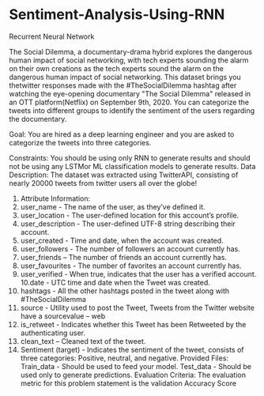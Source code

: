 # Sentiment-Analysis-Using-RNN
Recurrent Neural Network

The Social Dilemma, a documentary-drama hybrid explores the dangerous human impact of social
networking, with tech experts sounding the alarm on their own creations as the tech experts sound 
the alarm on the dangerous human impact of social networking. This dataset brings you thetwitter 
responses made with the #TheSocialDilemma hashtag after watching the eye-opening
documentary "The Social Dilemma" released in an OTT platform(Netflix) on September 9th, 2020.
You can categorize the tweets into different groups to identify the sentiment of the users regarding
the documentary.

Goal: You are hired as a deep learning engineer and you are asked to categorize the tweets into
three categories.

Constraints: You should be using only RNN to generate results and should not be using any 
LSTMor ML classification models to generate results.
Data Description: The dataset was extracted using TwitterAPI, consisting of nearly 20000
tweets from twitter users all over the globe!
1. Attribute Information:
2. user_name - The name of the user, as they’ve defined it.
3. user_location - The user-defined location for this account’s profile.
4. user_description - The user-defined UTF-8 string describing their account.
5. user_created - Time and date, when the account was created.
6. user_followers - The number of followers an account currently has.
7. user_friends – The number of friends an account currently has.
8. user_favourites - The number of favorites an account currently has.
9. user_verified - When true, indicates that the user has a verified account.
10.date - UTC time and date when the Tweet was created.
11. hashtags - All the other hashtags posted in the tweet along with #TheSocialDilemma
12. source - Utility used to post the Tweet, Tweets from the Twitter website have a
sourcevalue – web
13. is_retweet - Indicates whether this Tweet has been Retweeted by the authenticating user.
14. clean_text – Cleaned text of the tweet.
15. Sentiment (target) - Indicates the sentiment of the tweet, consists of three categories:
Positive, neutral, and negative.
Provided Files:
Train_data - Should be used to feed your model.
Test_data - Should be used only to generate predictions.
 Evaluation Criteria:
The evaluation metric for this problem statement is the validation Accuracy Score

